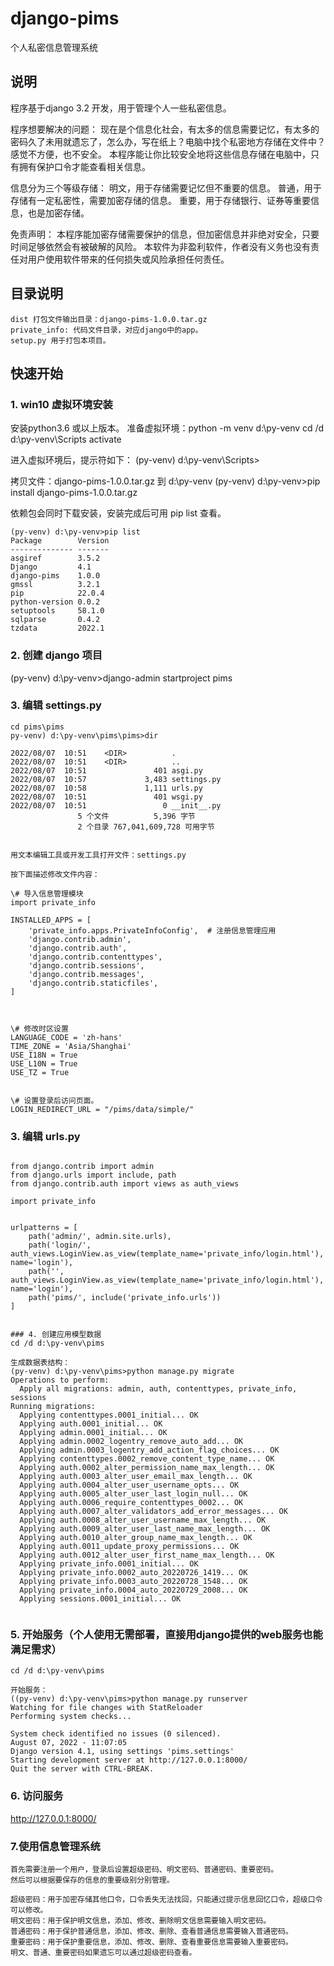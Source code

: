 # django-pims
个人私密信息管理系统

## 说明
程序基于django 3.2 开发，用于管理个人一些私密信息。

程序想要解决的问题：
现在是个信息化社会，有太多的信息需要记忆，有太多的密码久了未用就遗忘了，怎么办，写在纸上？电脑中找个私密地方存储在文件中？感觉不方便，也不安全。
本程序能让你比较安全地将这些信息存储在电脑中，只有拥有保护口令才能查看相关信息。

信息分为三个等级存储：
明文，用于存储需要记忆但不重要的信息。
普通，用于存储有一定私密性，需要加密存储的信息。
重要，用于存储银行、证券等重要信息，也是加密存储。

免责声明：
本程序能加密存储需要保护的信息，但加密信息并非绝对安全，只要时间足够依然会有被破解的风险。
本软件为非盈利软件，作者没有义务也没有责任对用户使用软件带来的任何损失或风险承担任何责任。

## 目录说明
```
dist 打包文件输出目录：django-pims-1.0.0.tar.gz 
private_info: 代码文件目录，对应django中的app。
setup.py 用于打包本项目。
```

## 快速开始
### 1. win10 虚拟环境安装
安装python3.6 或以上版本。
准备虚拟环境：python -m venv d:\py-venv
cd /d d:\py-venv\Scripts
activate

进入虚拟环境后，提示符如下：
(py-venv) d:\py-venv\Scripts>

拷贝文件：django-pims-1.0.0.tar.gz 到 d:\py-venv
(py-venv) d:\py-venv>pip install django-pims-1.0.0.tar.gz

依赖包会同时下载安装，安装完成后可用 pip list 查看。
```
(py-venv) d:\py-venv>pip list
Package        Version
-------------- -------
asgiref        3.5.2
Django         4.1
django-pims    1.0.0
gmssl          3.2.1
pip            22.0.4
python-version 0.0.2
setuptools     58.1.0
sqlparse       0.4.2
tzdata         2022.1

```

### 2. 创建 django 项目

(py-venv) d:\py-venv>django-admin startproject pims



### 3. 编辑 settings.py
```
cd pims\pims 
py-venv) d:\py-venv\pims\pims>dir

2022/08/07  10:51    <DIR>          .
2022/08/07  10:51    <DIR>          ..
2022/08/07  10:51               401 asgi.py
2022/08/07  10:57             3,483 settings.py
2022/08/07  10:58             1,111 urls.py
2022/08/07  10:51               401 wsgi.py
2022/08/07  10:51                 0 __init__.py
               5 个文件          5,396 字节
               2 个目录 767,041,609,728 可用字节
			   

用文本编辑工具或开发工具打开文件：settings.py 

按下面描述修改文件内容：		   

\# 导入信息管理模块
import private_info  

INSTALLED_APPS = [
    'private_info.apps.PrivateInfoConfig',  # 注册信息管理应用
    'django.contrib.admin',
    'django.contrib.auth',
    'django.contrib.contenttypes',
    'django.contrib.sessions',
    'django.contrib.messages',
    'django.contrib.staticfiles',
]



\# 修改时区设置
LANGUAGE_CODE = 'zh-hans'
TIME_ZONE = 'Asia/Shanghai'
USE_I18N = True
USE_L10N = True
USE_TZ = True


\# 设置登录后访问页面。
LOGIN_REDIRECT_URL = "/pims/data/simple/"  

```

### 3. 编辑 urls.py
```

from django.contrib import admin
from django.urls import include, path
from django.contrib.auth import views as auth_views

import private_info


urlpatterns = [
    path('admin/', admin.site.urls),
    path('login/', auth_views.LoginView.as_view(template_name='private_info/login.html'), name='login'),
    path('', auth_views.LoginView.as_view(template_name='private_info/login.html'), name='login'),
    path('pims/', include('private_info.urls'))
]


### 4. 创建应用模型数据
cd /d d:\py-venv\pims

生成数据表结构：
(py-venv) d:\py-venv\pims>python manage.py migrate
Operations to perform:
  Apply all migrations: admin, auth, contenttypes, private_info, sessions
Running migrations:
  Applying contenttypes.0001_initial... OK
  Applying auth.0001_initial... OK
  Applying admin.0001_initial... OK
  Applying admin.0002_logentry_remove_auto_add... OK
  Applying admin.0003_logentry_add_action_flag_choices... OK
  Applying contenttypes.0002_remove_content_type_name... OK
  Applying auth.0002_alter_permission_name_max_length... OK
  Applying auth.0003_alter_user_email_max_length... OK
  Applying auth.0004_alter_user_username_opts... OK
  Applying auth.0005_alter_user_last_login_null... OK
  Applying auth.0006_require_contenttypes_0002... OK
  Applying auth.0007_alter_validators_add_error_messages... OK
  Applying auth.0008_alter_user_username_max_length... OK
  Applying auth.0009_alter_user_last_name_max_length... OK
  Applying auth.0010_alter_group_name_max_length... OK
  Applying auth.0011_update_proxy_permissions... OK
  Applying auth.0012_alter_user_first_name_max_length... OK
  Applying private_info.0001_initial... OK
  Applying private_info.0002_auto_20220726_1419... OK
  Applying private_info.0003_auto_20220728_1548... OK
  Applying private_info.0004_auto_20220729_2008... OK
  Applying sessions.0001_initial... OK
  
```
### 5. 开始服务（个人使用无需部署，直接用django提供的web服务也能满足需求）
```
cd /d d:\py-venv\pims

开始服务：
((py-venv) d:\py-venv\pims>python manage.py runserver
Watching for file changes with StatReloader
Performing system checks...

System check identified no issues (0 silenced).
August 07, 2022 - 11:07:05
Django version 4.1, using settings 'pims.settings'
Starting development server at http://127.0.0.1:8000/
Quit the server with CTRL-BREAK.
```

### 6. 访问服务
http://127.0.0.1:8000/


### 7.使用信息管理系统
```
首先需要注册一个用户，登录后设置超级密码、明文密码、普通密码、重要密码。
然后可以根据要保存的信息的重要级别分别管理。

超级密码：用于加密存储其他口令，口令丢失无法找回，只能通过提示信息回忆口令，超级口令可以修改。
明文密码：用于保护明文信息，添加、修改、删除明文信息需要输入明文密码。
普通密码：用于保护普通信息，添加、修改、删除、查看普通信息需要输入普通密码。
重要密码：用于保护重要信息，添加、修改、删除、查看重要信息需要输入重要密码。
明文、普通、重要密码如果遗忘可以通过超级密码查看。


```




